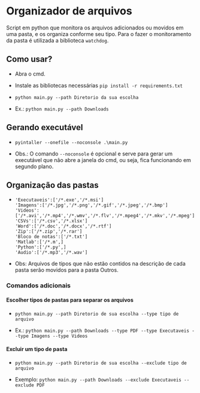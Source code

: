 # Organizador de arquivos

Script em python que monitora os arquivos adicionados ou movidos em uma pasta, e os organiza conforme seu tipo. Para o fazer o monitoramento da pasta é utilizada a biblioteca `watchdog`.


## Como usar?

- Abra o cmd.

- Instale as bibliotecas necessárias `pip install -r requirements.txt`

- `python main.py --path Diretorio da sua escolha`

- Ex.: `python main.py --path Downloads`


## Gerando executável

- `pyintaller --onefile --noconsole .\main.py`

- Obs.: O comando `--noconsole` é opcional e serve para gerar um executável que não abre a janela do cmd, ou seja, fica funcionando em segundo plano.


## Organização das pastas

- ```'PDF':['/*.pdf',]
  'Executaveis':['/*.exe','/*.msi']
  'Imagens':['/*.jpg','/*.png','/*.gif','/*.jpeg','/*.bmp']
  'Videos':['/*.avi','/*.mp4','/*.wmv','/*.flv','/*.mpeg4','/*.mkv','/*.mpeg']
  'CSVs':['/*.csv','/*.xlsx']
  'Word':['/*.doc','/*.docx','/*.rtf']
  'Zip':['/*.zip','/*.rar']
  'Bloco de notas':['/*.txt']
  'Matlab':['/*.m',]
  'Python':['/*.py',]
  'Audio':['/*.mp3','/*.wav']
- Obs: Arquivos de tipos que não estão contidos na descrição de cada pasta serão movidos para a pasta Outros.

### Comandos adicionais

#### Escolher tipos de pastas para separar os arquivos

- `python main.py --path Diretorio de sua escolha --type tipo de arquivo`

- Ex.: `python main.py --path Downloads --type PDF --type Executaveis --type Imagens --type Videos`
  
 #### Excluir um tipo de pasta 
 
 - `python main.py --path Diretorio de sua escolha --exclude tipo de arquivo`

- Exemplo: `python main.py --path Downloads --exclude Executaveis --exclude PDF`


